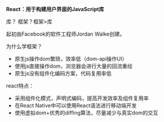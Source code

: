**React：用于构建用户界面的JavaScript库**

库？ 框架？框架>库

起初由Facebook的软件工程师Jordan Walke创建。

为什么学框架？

- 原生js操作dom繁琐，效率低（dom-api操作UI）
- 使用js直接操作dom，浏览器会进行大量的回流重绘
- 原生js没有组件化编码方案，代码复用率低

react特点：

- 采用组件化模式，声明式编码，提高开发效率及组件复用率
- 在React Native中可以使用React语法进行移动端开发
- 使用虚拟dom+优秀的diffing算法，尽量减少与真实dom的交互


